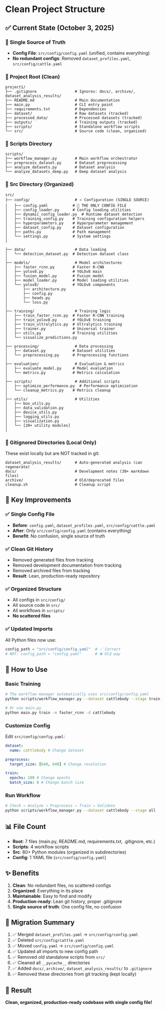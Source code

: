 # Clean Project Structure

## ✅ Current State (October 3, 2025)

### 🎯 Single Source of Truth

- **Config File**: `src/config/config.yaml` (unified, contains everything)
- **No redundant configs**: Removed `dataset_profiles.yaml`, `src/config/cattle.yaml`

### 📁 Project Root (Clean)

```
project1/
├── .gitignore                 # Ignores: docs/, archive/, dataset_analysis_results/
├── README.md                  # Main documentation
├── main.py                    # CLI entry point
├── requirements.txt           # Dependencies
├── dataset/                   # Raw datasets (tracked)
├── processed_data/            # Processed datasets (tracked)
├── outputs/                   # Training outputs (tracked)
├── scripts/                   # Standalone workflow scripts
└── src/                       # Source code (clean, organized)
```

### 📂 Scripts Directory

```
scripts/
├── workflow_manager.py        # Main workflow orchestrator
├── preprocess_dataset.py      # Dataset preprocessing
├── analyze_datasets.py        # Dataset analysis
└── analyze_datasets_deep.py   # Deep dataset analysis
```

### 🔧 Src Directory (Organized)

```
src/
├── config/                    # ⭐ Configuration (SINGLE SOURCE)
│   ├── config.yaml           # 🎯 THE ONLY CONFIG FILE
│   ├── config_loader.py      # Config loading utilities
│   ├── dynamic_config_loader.py  # Runtime dataset detection
│   ├── training_config.py    # Training configuration helpers
│   ├── hyperparameters.py    # Hyperparameter management
│   ├── dataset_config.py     # Dataset configuration
│   ├── paths.py              # Path management
│   └── settings.py           # System settings
│

├── data/                      # Data loading
│   └── detection_dataset.py  # Detection dataset class
│
├── models/                    # Model architectures
│   ├── faster_rcnn.py        # Faster R-CNN
│   ├── yolov8.py             # YOLOv8 main
│   ├── fusion_model.py       # Fusion model
│   ├── model_loader.py       # Model loading utilities
│   └── yolov8/               # YOLOv8 components
│       ├── architecture.py
│       ├── config.py
│       ├── heads.py
│       └── loss.py
│
├── training/                  # Training logic
│   ├── train_faster_rcnn.py  # Faster R-CNN training
│   ├── train_yolov8.py       # YOLOv8 training
│   ├── train_ultralytics.py  # Ultralytics training
│   ├── trainer.py            # Universal trainer
│   ├── utils.py              # Training utilities
│   └── visualize_predictions.py
│
├── processing/                # Data processing
│   ├── dataset.py            # Dataset utilities
│   └── preprocessing.py      # Preprocessing functions
│
├── evaluation/                # Evaluation & metrics
│   ├── evaluate_model.py     # Model evaluation
│   └── metrics.py            # Metrics calculation
│
├── scripts/                   # Additional scripts
│   ├── optimize_performance.py  # Performance optimization
│   └── cleanup_metrics.py    # Metrics cleanup
│
├── utils/                     # Utilities
│   ├── box_utils.py
│   ├── data_validation.py
│   ├── device_utils.py
│   ├── logging_utils.py
│   ├── visualization.py
│   └── [20+ utility modules]
│

```

### 🚫 Gitignored Directories (Local Only)

These exist locally but are NOT tracked in git:

```
dataset_analysis_results/      # Auto-generated analysis (can regenerate)
docs/                          # Development notes (30+ markdown files)
archive/                       # Old/deprecated files
cleanup.sh                     # Cleanup script
```

## 🎯 Key Improvements

### ✅ Single Config File

- **Before**: `config.yaml`, `dataset_profiles.yaml`, `src/config/cattle.yaml`
- **After**: Only `src/config/config.yaml` (contains everything)
- **Benefit**: No confusion, single source of truth

### ✅ Clean Git History

- Removed generated files from tracking
- Removed development documentation from tracking
- Removed archived files from tracking
- **Result**: Lean, production-ready repository

### ✅ Organized Structure

- All configs in `src/config/`
- All source code in `src/`
- All workflows in `scripts/`
- **No scattered files**

### ✅ Updated Imports

All Python files now use:

```python
config_path = "src/config/config.yaml"  # ✅ Correct
# NOT: config_path = "config.yaml"      # ❌ Old way
```

## 🚀 How to Use

### Basic Training

```bash
# The workflow manager automatically uses src/config/config.yaml
python scripts/workflow_manager.py --dataset cattlebody --stage train

# Or use main.py
python main.py train -m faster_rcnn -d cattlebody
```

### Customize Config

Edit `src/config/config.yaml`:

```yaml
dataset:
  name: cattlebody # Change dataset

preprocess:
  target_size: [640, 640] # Change resolution

train:
  epochs: 100 # Change epochs
  batch_size: 8 # Change batch size
```

### Run Workflow

```bash
# Check → Analyze → Preprocess → Train → Validate
python scripts/workflow_manager.py --dataset cattlebody --stage all
```

## 📊 File Count

- **Root**: 7 files (main.py, README.md, requirements.txt, .gitignore, etc.)
- **Scripts**: 4 workflow scripts
- **Src**: 80+ Python modules (organized in subdirectories)
- **Config**: 1 YAML file (`src/config/config.yaml`)

## ✨ Benefits

1. **Clean**: No redundant files, no scattered configs
2. **Organized**: Everything in its place
3. **Maintainable**: Easy to find and modify
4. **Production-ready**: Lean git history, proper .gitignore
5. **Single source of truth**: One config file, no confusion

## 🔄 Migration Summary

1. ✅ Merged `dataset_profiles.yaml` → `src/config/config.yaml`
2. ✅ Deleted `src/config/cattle.yaml`
3. ✅ Moved `config.yaml` → `src/config/config.yaml`
4. ✅ Updated all imports to new config path
5. ✅ Removed old standalone scripts from `src/`
6. ✅ Cleaned all `__pycache__` directories
7. ✅ Added `docs/`, `archive/`, `dataset_analysis_results/` to `.gitignore`
8. ✅ Removed these directories from git tracking (kept locally)

## 🎉 Result

**Clean, organized, production-ready codebase with single config file!**
